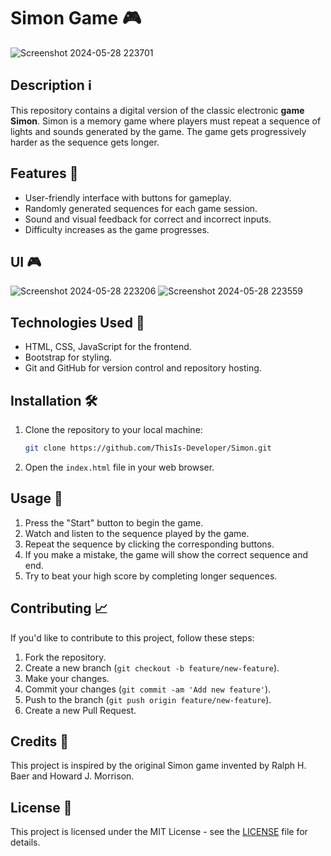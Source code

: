 # Simon Game 🎮
![Screenshot 2024-05-28 223701](https://github.com/ThisIs-Developer/Simon/assets/169576921/7df12565-6af3-4e5c-a31e-8bffc77395b4)


## Description ℹ️

This repository contains a digital version of the classic electronic **game Simon**. Simon is a memory game where players must repeat a sequence of lights and sounds generated by the game. The game gets progressively harder as the sequence gets longer.

## Features 🚀

- User-friendly interface with buttons for gameplay.
- Randomly generated sequences for each game session.
- Sound and visual feedback for correct and incorrect inputs.
- Difficulty increases as the game progresses.

## UI 🎮
![Screenshot 2024-05-28 223206](https://github.com/ThisIs-Developer/Simon/assets/169576921/896bf89a-fbaf-4d7d-84db-b6cb1b79ab44)
![Screenshot 2024-05-28 223559](https://github.com/ThisIs-Developer/Simon/assets/169576921/9680f08f-fd95-4f6e-8f2d-625f530d582c)

## Technologies Used 📝

- HTML, CSS, JavaScript for the frontend.
- Bootstrap for styling.
- Git and GitHub for version control and repository hosting.

## Installation 🛠️

1. Clone the repository to your local machine:

   ```bash
   git clone https://github.com/ThisIs-Developer/Simon.git
   ```

2. Open the `index.html` file in your web browser.

## Usage 🎺

1. Press the "Start" button to begin the game.
2. Watch and listen to the sequence played by the game.
3. Repeat the sequence by clicking the corresponding buttons.
4. If you make a mistake, the game will show the correct sequence and end.
5. Try to beat your high score by completing longer sequences.

## Contributing 📈

If you'd like to contribute to this project, follow these steps:

1. Fork the repository.
2. Create a new branch (`git checkout -b feature/new-feature`).
3. Make your changes.
4. Commit your changes (`git commit -am 'Add new feature'`).
5. Push to the branch (`git push origin feature/new-feature`).
6. Create a new Pull Request.

## Credits 💟

This project is inspired by the original Simon game invented by Ralph H. Baer and Howard J. Morrison.

## License 🪪

This project is licensed under the MIT License - see the [LICENSE](LICENSE) file for details.

